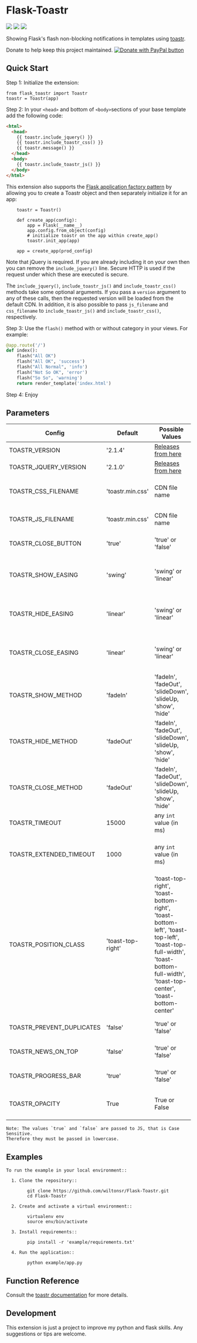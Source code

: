 Flask-Toastr
============

[![](https://img.shields.io/badge/python-3.4+-blue.svg)](https://www.python.org/download/releases/3.4.0/) [![](https://img.shields.io/badge/python-2.7+-blue.svg)](https://www.python.org/download/releases/2.7.2/) [![](https://img.shields.io/github/license/ResidentMario/missingno.svg)](https://github.com/wiltonsr/Flask-Toastr/blob/master/README.md)

Showing Flask's flash non-blocking notifications in templates using [toastr](https://github.com/CodeSeven/toastr).

Donate to help keep this project maintained.
<a href="https://www.paypal.com/cgi-bin/webscr?cmd=_donations&business=5QJ62BNMRC75W&currency_code=USD&source=url">
<img src="https://www.paypalobjects.com/en_US/i/btn/btn_donate_SM.gif" border="0" name="submit" title="PayPal - The safer, easier way to pay online!" alt="Donate with PayPal button" /></a>

Quick Start
-----------

Step 1: Initialize the extension:

    from flask_toastr import Toastr
    toastr = Toastr(app)

Step 2: In your `<head>` and bottom of `<body>`sections of your base template add the following code:

```html
<html>
  <head>
    {{ toastr.include_jquery() }}
    {{ toastr.include_toastr_css() }}
    {{ toastr.message() }}
  </head>
  <body>
    {{ toastr.include_toastr_js() }}
  </body>
</html>
```

This extension also supports the [Flask application factory pattern](http://flask.pocoo.org/docs/latest/patterns/appfactories/) by allowing you to create a Toastr object and then separately initialize it for an app:

        toastr = Toastr()

        def create_app(config):
            app = Flask(__name__)
            app.config.from_object(config)
            # initialize toastr on the app within create_app()
            toastr.init_app(app)

        app = create_app(prod_config)

Note that jQuery is required. If you are already including it on your own then you can remove the `include_jquery()` line. Secure HTTP is used if the request under which these are executed is secure.

The `include_jquery()`, `include_toastr_js()` and `include_toastr_css()` methods take some optional arguments. If you pass a `version` argument to any of these calls, then the requested version will be loaded from the default CDN. In addition, it is also possible to pass `js_filename` and `css_filename` to `include_toastr_js()` and `include_toastr_css()`, respectively.

Step 3: Use the `flash()` method with or without category in your views. For example:

```python
@app.route('/')
def index():
    flash("All OK")
    flash("All OK", 'success')
    flash("All Normal", 'info')
    flash("Not So OK", 'error')
    flash("So So", 'warning')
    return render_template('index.html')
```

Step 4: Enjoy

Parameters
--------

Config                    | Default           | Possible Values         | Description
------------------------- | ----------------- | ----------------------- | -------------
TOASTR_VERSION            | '2.1.4'           | [Releases from here](https://github.com/CodeSeven/toastr/releases) | Version of Toastr
TOASTR_JQUERY_VERSION     | '2.1.0'           | [Releases from here](https://github.com/jquery/jquery/releases) | Version of JQuery
TOASTR_CSS_FILENAME       | 'toastr.min.css'  | CDN file name           | CSS Filename used in CDN Toastr's link
TOASTR_JS_FILENAME        | 'toastr.min.css'  | CDN file name           | JS Filename used in CDN Toastr's link
TOASTR_CLOSE_BUTTON       | 'true'            | 'true' or 'false'       | Enable or Disable close button
TOASTR_SHOW_EASING        | 'swing'           | 'swing' or 'linear'     | Override the animation easing to show the toasts
TOASTR_HIDE_EASING        | 'linear'          | 'swing' or 'linear'     | Override the animation easing to hide the toasts
TOASTR_CLOSE_EASING       | 'linear'          | 'swing' or 'linear'     | Override the animation easing to close the toasts
TOASTR_SHOW_METHOD        | 'fadeIn'          | 'fadeIn', 'fadeOut', 'slideDown', 'slideUp, 'show', 'hide' | Override the animation method to show the toasts
TOASTR_HIDE_METHOD        | 'fadeOut'         | 'fadeIn', 'fadeOut', 'slideDown', 'slideUp, 'show', 'hide' | Override the animation method to hide the toasts
TOASTR_CLOSE_METHOD       | 'fadeOut'         | 'fadeIn', 'fadeOut', 'slideDown', 'slideUp, 'show', 'hide' | Override the animation method to close the toasts
TOASTR_TIMEOUT            | 15000             | any `int` value (in ms) | Time to notification close
TOASTR_EXTENDED_TIMEOUT   | 1000              | any `int` value (in ms) | Time to notification close after hover mouse or click
TOASTR_POSITION_CLASS     | 'toast-top-right' | 'toast-top-right', 'toast-bottom-right', 'toast-bottom-left', 'toast-top-left', 'toast-top-full-width', 'toast-bottom-full-width', 'toast-top-center', 'toast-bottom-center' | Notification Positon
TOASTR_PREVENT_DUPLICATES | 'false'           | 'true' or 'false'       | Doesn't show same notification
TOASTR_NEWS_ON_TOP        | 'false'           | 'true' or 'false'       | Notification's aparition order
TOASTR_PROGRESS_BAR       | 'true'            | 'true' or 'false'       | Enable or Disable progress bar
TOASTR_OPACITY            | True              | True or False           | Enable or Disable notification's opacity

    Note: The values `true` and `false` are passed to JS, that is Case Sensitive.
    Therefore they must be passed in lowercase.

Examples
--------

```
To run the example in your local environment::

  1. Clone the repository::

        git clone https://github.com/wiltonsr/Flask-Toastr.git
        cd Flask-Toastr

  2. Create and activate a virtual environment::

        virtualenv env
        source env/bin/activate

  3. Install requirements::

        pip install -r 'example/requirements.txt'

  4. Run the application::

        python example/app.py
```

Function Reference
------------------

Consult the [toastr documentation](https://github.com/CodeSeven/toastr#toastr) for more details.

Development
-----------

This extension is just a project to improve my python and flask skills. Any suggestions or tips are welcome.
